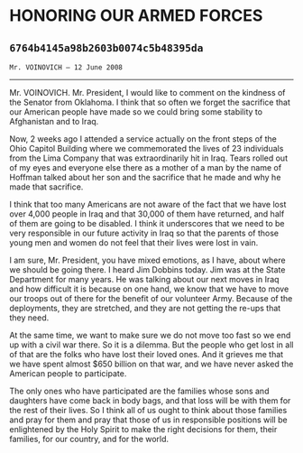 # HONORING OUR ARMED FORCES
## `6764b4145a98b2603b0074c5b48395da`
`Mr. VOINOVICH — 12 June 2008`

---


Mr. VOINOVICH. Mr. President, I would like to comment on the kindness 
of the Senator from Oklahoma. I think that so often we forget the 
sacrifice that our American people have made so we could bring some 
stability to Afghanistan and to Iraq.

Now, 2 weeks ago I attended a service actually on the front steps of 
the Ohio Capitol Building where we commemorated the lives of 23 
individuals from the Lima Company that was extraordinarily hit in Iraq. 
Tears rolled out of my eyes and everyone else there as a mother of a 
man by the name of Hoffman talked about her son and the sacrifice that 
he made and why he made that sacrifice.

I think that too many Americans are not aware of the fact that we 
have lost over 4,000 people in Iraq and that 30,000 of them have 
returned, and half of them are going to be disabled. I think it 
underscores that we need to be very responsible in our future activity 
in Iraq so that the parents of those young men and women do not feel 
that their lives were lost in vain.

I am sure, Mr. President, you have mixed emotions, as I have, about 
where we should be going there. I heard Jim Dobbins today. Jim was at 
the State Department for many years. He was talking about our next 
moves in Iraq and how difficult it is because on one hand, we know that 
we have to move our troops out of there for the benefit of our 
volunteer Army. Because of the deployments, they are stretched, and 
they are not getting the re-ups that they need.

At the same time, we want to make sure we do not move too fast so we 
end up with a civil war there. So it is a dilemma. But the people who 
get lost in all of that are the folks who have lost their loved ones. 
And it grieves me that we have spent almost $650 billion on that war, 
and we have never asked the American people to participate.

The only ones who have participated are the families whose sons and 
daughters have come back in body bags, and that loss will be with them 
for the rest of their lives. So I think all of us ought to think about 
those families and pray for them and pray that those of us in 
responsible positions will be enlightened by the Holy Spirit to make 
the right decisions for them, their families, for our country, and for 
the world.
